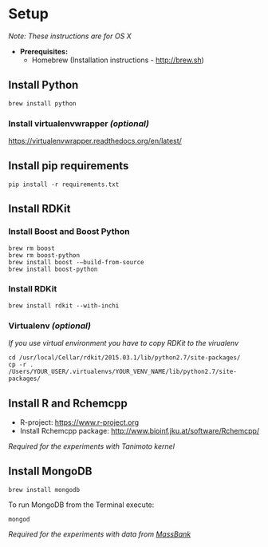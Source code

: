 # Setup
_Note: These instructions are for OS X_

* **Prerequisites:**
  * Homebrew (Installation instructions - http://brew.sh)

## Install Python

```console
brew install python
```

### Install virtualenvwrapper _(optional)_

https://virtualenvwrapper.readthedocs.org/en/latest/

## Install pip requirements

```console
pip install -r requirements.txt
```

## Install RDKit

### Install Boost and Boost Python
```console
brew rm boost
brew rm boost-python
brew install boost -–build-from-source
brew install boost-python
```

### Install RDKit

```console
brew install rdkit --with-inchi
```

### Virtualenv _(optional)_
_If you use virtual environment you have to copy RDKit to the virualenv_

```console
cd /usr/local/Cellar/rdkit/2015.03.1/lib/python2.7/site-packages/
cp -r . /Users/YOUR_USER/.virtualenvs/YOUR_VENV_NAME/lib/python2.7/site-packages/
```

## Install R and Rchemcpp
* R-project: https://www.r-project.org
* Install Rchemcpp package: http://www.bioinf.jku.at/software/Rchemcpp/

*Required for the experiments with Tanimoto kernel*

## Install MongoDB

```console
brew install mongodb
```

To run MongoDB from the Terminal execute:

```console
mongod
```

*Required for the experiments with data from [MassBank](http://massbank.jp)*
